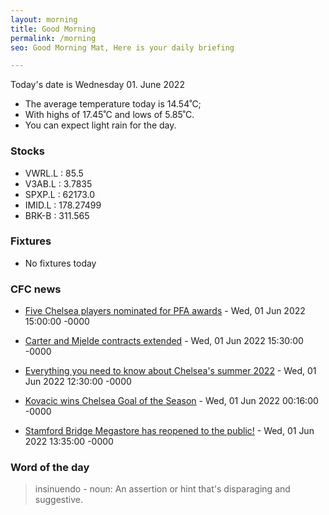 ```yaml
---
layout: morning
title: Good Morning
permalink: /morning
seo: Good Morning Mat, Here is your daily briefing

---
```


<!-- weather_marker starts -->
<p>Today's date is Wednesday 01. June 2022</p><ul>
<li>The average temperature today is 14.54˚C;</li>
<li>With highs of 17.45˚C and lows of 5.85˚C.</li>
<li>You can expect light rain for the day.</li>
</ul>
<!-- weather_marker ends -->

### Stocks

<!-- stocks_marker starts -->
<ul>
<li>VWRL.L : 85.5</li>
<li>V3AB.L : 3.7835</li>
<li>SPXP.L : 62173.0</li>
<li>IMID.L : 178.27499</li>
<li>BRK-B : 311.565</li>
</ul>
<!-- stocks_marker ends -->

### Fixtures

<!-- sports_marker starts -->
<ul>
<li>No fixtures today</li></ul>
<!-- sports_marker ends -->

### CFC news

<!-- cfc_marker starts -->
- [Five Chelsea players nominated for PFA awards](https://www.chelseafc.com/en/news/2022/06/01/pfa-chelsea-nominations) - Wed, 01 Jun 2022 15:00:00 -0000

- [Carter and Mjelde contracts extended](https://www.chelseafc.com/en/news/2022/06/01/carter-and-mjelde-contracts-extended) - Wed, 01 Jun 2022 15:30:00 -0000

- [Everything you need to know about Chelsea's summer 2022](https://www.chelseafc.com/en/news/2022/06/01/everything-you-need-to-know-about-chelsea-s-summer-2022) - Wed, 01 Jun 2022 12:30:00 -0000

- [Kovacic wins Chelsea Goal of the Season](https://www.chelseafc.com/en/news/2022/06/01/kovacic-wins-chelsea-goal-of-the-season) - Wed, 01 Jun 2022 00:16:00 -0000

- [Stamford Bridge Megastore has reopened to the public!](https://www.chelseafc.com/en/news/2022/06/01/stamford-bridge-megastore-has-reopened-to-the-public-) - Wed, 01 Jun 2022 13:35:00 -0000

<!-- cfc_marker ends -->

### Word of the day
<!-- word_marker starts -->

 > insinuendo - noun: An assertion or hint that's disparaging and suggestive. 

<!-- word_marker ends -->
